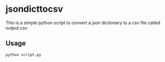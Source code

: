 # jsondicttocsv

This is a simple python script to convert a json dictionary to a csv file called output.csv

## Usage

```zsh
python script.py
```